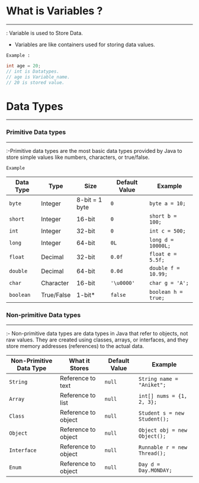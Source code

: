 # What is Variables ?

---


: Variable is used to Store Data.

- Variables are like containers used for storing data values.

`Example :`

```java
int age = 20;
// int is Datatypes.
// age is Variable_name.
// 20 is stored value.
```

# Data Types

---

### Primitive Data types

---

:-Primitive data types are the most basic data types provided by Java to store simple values like numbers, characters, or true/false.




`Example`

 | Data Type | Type       | Size           | Default Value | Example             |
| --------- | ---------- |----------------| ------------- | ------------------- |
| `byte`    | Integer    | 8-bit = 1 byte | `0`           | `byte a = 10;`      |
| `short`   | Integer    | 16-bit         | `0`           | `short b = 100;`    |
| `int`     | Integer    | 32-bit         | `0`           | `int c = 500;`      |
| `long`    | Integer    | 64-bit         | `0L`          | `long d = 10000L;`  |
| `float`   | Decimal    | 32-bit         | `0.0f`        | `float e = 5.5f;`   |
| `double`  | Decimal    | 64-bit         | `0.0d`        | `double f = 10.99;` |
| `char`    | Character  | 16-bit         | `'\u0000'`    | `char g = 'A';`     |
| `boolean` | True/False | 1-bit\*        | `false`       | `boolean h = true;` |


### Non-primitive Data types

---
:- Non-primitive data types are data types in Java that refer to objects, not raw values. They are created using classes, arrays, or interfaces, and they store memory addresses (references) to the actual data.

| Non-Primitive Data Type | What it Stores      | Default Value | Example                      |
| ----------------------- | ------------------- | ------------- | ---------------------------- |
| `String`                | Reference to text   | `null`        | `String name = "Aniket";`    |
| `Array`                 | Reference to list   | `null`        | `int[] nums = {1, 2, 3};`    |
| `Class`                 | Reference to object | `null`        | `Student s = new Student();` |
| `Object`                | Reference to object | `null`        | `Object obj = new Object();` |
| `Interface`             | Reference to object | `null`        | `Runnable r = new Thread();` |
| `Enum`                  | Reference to object | `null`        | `Day d = Day.MONDAY;`        |



